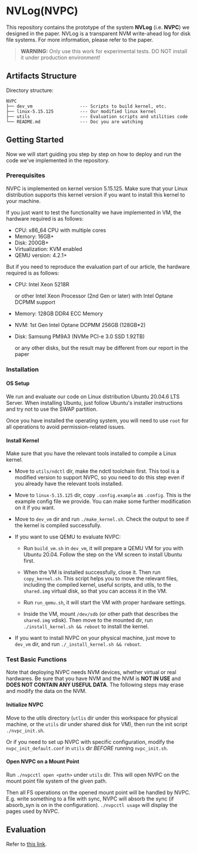 # NVLog(NVPC)

This repository contains the prototype of the system **NVLog** (i.e. **NVPC**) we designed in the paper. NVLog is a transparent NVM write-ahead log for disk file systems. For more information, please refer to the paper. 

<!-- This project was previously implemented as an NVM-enhanced page cache, at which time we call it NVPC. Now the page cache extension is deprecated. The work is currently focusing on FS logging. -->


> **WARNING:** Only use this work for experimental tests. DO NOT install it under production environment! 

## Artifacts Structure

Directory structure:

```dir
NVPC
├── dev_vm                  --- Scripts to build kernel, etc.
├── linux-5.15.125          --- Our modified linux kernel
├── utils                   --- Evaluation scripts and utilities code
└── README.md               --- Doc you are watching
```

## Getting Started

Now we will start guiding you step by step on how to deploy and run the code we've implemented in the repository.

### Prerequisites

NVPC is implemented on kernel version 5.15.125. Make sure that your Linux distribution supports this kernel version if you want to install this kernel to your machine.

If you just want to test the functionality we have implemented in VM, the hardware required is as follows:

- CPU: x86_64 CPU with multiple cores
- Memory: 16GB+
- Disk: 200GB+
- Virtualization: KVM enabled
- QEMU version: 4.2.1+

But if you need to reproduce the evaluation part of our article, the hardware required is as follows:

- CPU: Intel Xeon 5218R
    
    or other Intel Xeon Processor (2nd Gen or later) with Intel Optane DCPMM support
- Memory: 128GB DDR4 ECC Memory
- NVM: 1st Gen Intel Optane DCPMM 256GB (128GB*2)
- Disk: Samsung PM9A3 (NVMe PCI-e 3.0 SSD 1.92TB)

    or any other disks, but the result may be different from our report in the paper

### Installation

#### OS Setup

We run and evaluate our code on Linux distribution Ubuntu 20.04.6 LTS Server. When installing Ubuntu, just follow Ubuntu's installer instructions and try not to use the SWAP partition.

Once you have installed the operating system, you will need to use `root` for all operations to avoid permission-related issues.

#### Install Kernel

Make sure that you have the relevant tools installed to compile a Linux kernel. 

- Move to `utils/ndctl` dir, make the ndctl toolchain first. This tool is a modified version to support NVPC, so you need to do this step even if you already have the relevant tools installed. 

- Move to `linux-5.15.125` dir, copy `.config.example` as `.config`. This is the example config file we provide. You can make some further modification on it if you want. 

- Move to `dev_vm` dir and run `./make_kernel.sh`. Check the output to see if the kernel is compiled successfully. 

- If you want to use QEMU to evaluate NVPC:

    - Run `build_vm.sh` in `dev_vm`, it will prepare a QEMU VM for you with Ubuntu 20.04. Follow the step on the VM screen to install Ubuntu first.

    - When the VM is installed successfully, close it. Then run `copy_kernel.sh`. This script helps you to move the relevant files, including the compiled kernel, useful scripts, and utils, to the `shared.img` virtual disk, so that you can access it in the VM.

    - Run `run_qemu.sh`, it will start the VM with proper hardware settings. 

    - Inside the VM, mount `/dev/sdb` (or other path that describes the `shared.img` vdisk). Then move to the mounted dir, run `./install_kernel.sh && reboot` to install the kernel.

- If you want to install NVPC on your physical machine, just move to `dev_vm` dir, and run `./_install_kernel.sh && reboot`.


### Test Basic Functions

Note that deploying NVPC needs NVM devices, whether virtual or real hardwares. Be sure that you have NVM and the NVM is **NOT IN USE** and **DOES NOT CONTAIN ANY USEFUL DATA**. The following steps may erase and modify the data on the NVM. 

#### Initialize NVPC

Move to the utils directory (`utlis` dir under this workspace for physical machine, or the `utils` dir under shared disk for VM), then run the init script `./nvpc_init.sh`.

Or if you need to set up NVPC with specific configuration, modify the `nvpc_init_default.conf` in `utils` dir *BEFORE* running `nvpc_init.sh`.

#### Open NVPC on a Mount Point

Run `./nvpcctl open <path>` under `utils` dir. This will open NVPC on the mount point file system of the given path. 

Then all FS operations on the opened mount point will be handled by NVPC. E.g. write something to a file with sync, NVPC will absorb the sync (if absorb_syn is on in the configuration). `./nvpcctl usage` will display the pages used by NVPC. 


## Evaluation

Refer to [this link](utils/evaluation/README.md).


